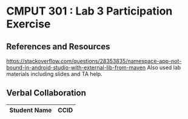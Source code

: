 # CMPUT 301 : Lab 3 Participation Exercise

## References and Resources

https://stackoverflow.com/questions/28353835/namespace-app-not-bound-in-android-studio-with-external-lib-from-maven
Also used lab materials including slides and TA help.

## Verbal Collaboration

| Student Name | CCID      |
| ------------ | --------- |
